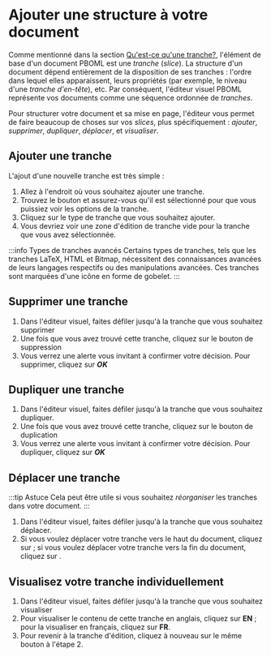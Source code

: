 # Ajouter une structure à votre document

Comme mentionné dans la section [Qu'est-ce qu'une tranche?](./what-is-a-slice.md), l'élément de base d'un document PBOML est une *tranche* (*slice*). La structure d'un document dépend entièrement de la disposition de ses tranches : l'ordre dans lequel elles apparaissent, leurs propriétés (par exemple, le niveau d'une *tranche d'en-tête*), etc. Par conséquent, l'éditeur visuel PBOML représente vos documents comme une séquence ordonnée de _tranches_. 

Pour structurer votre document et sa mise en page, l'éditeur vous permet de faire beaucoup de choses sur vos _slices_, plus spécifiquement : *ajouter*, *supprimer*, *dupliquer*, *déplacer*, et *visualiser*.

## Ajouter une tranche

L'ajout d'une nouvelle tranche est très simple :

1.  Allez à l'endroit où vous souhaitez ajouter une tranche.
2.  Trouvez le bouton <Icon hero="plus-circle"></Icon> et assurez-vous qu'il est sélectionné pour que vous puissiez voir les options de la tranche.
3.  Cliquez sur le type de tranche que vous souhaitez ajouter.
4.  Vous devriez voir une zone d'édition de tranche vide pour la tranche que vous avez sélectionnée.


:::info Types de tranches avancés
Certains types de tranches, tels que les tranches LaTeX, HTML et Bitmap, nécessitent des connaissances avancées de leurs langages respectifs ou des manipulations avancées. Ces tranches sont marquées d'une icône <Icon hero="beaker"></Icon> en forme de gobelet.
:::

## Supprimer une tranche

1.  Dans l'éditeur visuel, faites défiler jusqu'à la tranche que vous souhaitez supprimer
2.  Une fois que vous avez trouvé cette tranche, cliquez sur le bouton de suppression <Icon hero="trash"></Icon>
3.  Vous verrez une alerte vous invitant à confirmer votre décision. Pour supprimer, cliquez sur ***OK***

## Dupliquer une tranche

1.  Dans l'éditeur visuel, faites défiler jusqu'à la tranche que vous souhaitez dupliquer.
2.  Une fois que vous avez trouvé cette tranche, cliquez sur le bouton de duplication <Icon hero="document-duplicate"></Icon>
3.  Vous verrez une alerte vous invitant à confirmer votre décision. Pour dupliquer, cliquez sur ***OK***

## Déplacer une tranche

:::tip Astuce
Cela peut être utile si vous souhaitez *réorganiser* les tranches dans votre document.
:::


1.  Dans l'éditeur visuel, faites défiler jusqu'à la tranche que vous souhaitez déplacer.
2.  Si vous voulez déplacer votre tranche vers le haut du document, cliquez sur <Icon hero="arrow-up"></Icon> ; si vous voulez déplacer votre tranche vers la fin du document, cliquez sur <Icon hero="arrow-down"></Icon>.


## Visualisez votre tranche individuellement


1.  Dans l'éditeur visuel, faites défiler jusqu'à la tranche que vous souhaitez visualiser
2.  Pour visualiser le contenu de cette tranche en anglais, cliquez sur **EN** ; pour la visualiser en français, cliquez sur **FR**.
3.  Pour revenir à la tranche d'édition, cliquez à nouveau sur le même bouton à l'étape 2.